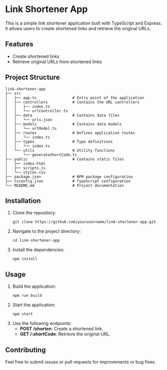 # Link Shortener App

This is a simple link shortener application built with TypeScript and Express. It allows users to create shortened links and retrieve the original URLs.

## Features

- Create shortened links
- Retrieve original URLs from shortened links

## Project Structure

```
link-shortener-app
├── src
│   ├── app.ts                # Entry point of the application
│   ├── controllers           # Contains the URL controllers
│   │   ├── index.ts
│   │   └── urlController.ts
│   ├── data                  # Contains data files
│   │   └── urls.json
│   ├── models                # Contains data models
│   │   └── urlModel.ts
│   ├── routes                # Defines application routes
│   │   └── index.ts
│   ├── types                 # Type definitions
│   │   └── index.ts
│   └── utils                 # Utility functions
│       └── generateShortCode.ts
├── public                    # Contains static files
│   ├── index.html
│   ├── scripts.js
│   └── styles.css
├── package.json              # NPM package configuration
├── tsconfig.json             # TypeScript configuration
└── README.md                 # Project documentation
```

## Installation

1. Clone the repository:
   ```
   git clone https://github.com/yourusername/link-shortener-app.git
   ```
2. Navigate to the project directory:
   ```
   cd link-shortener-app
   ```
3. Install the dependencies:
   ```
   npm install
   ```

## Usage

1. Build the application:
   ```
   npm run build
   ```
2. Start the application:
   ```
   npm start
   ```
3. Use the following endpoints:
   - **POST /shorten**: Create a shortened link.
   - **GET /:shortCode**: Retrieve the original URL.

## Contributing

Feel free to submit issues or pull requests for improvements or bug fixes.
